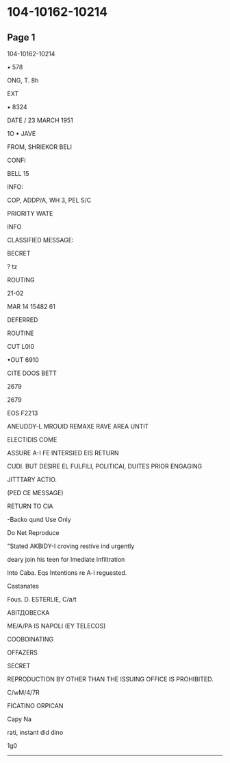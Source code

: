 # 104-10162-10214

## Page 1

104-10162-10214

• 578

ONG, T. 8h

EXT

• 8324

DATE / 23 MARCH 1951

1O • JAVE

FROM, SHRIEKOR BELI

CONFi

BELL 15

INFO:

COP, ADDP/A, WH 3, PEL S/C

PRIORITY WATE

INFO

CLASSIFIED MESSAGE:

BECRET

? tz

ROUTING

21-02

MAR 14 15482 61

DEFERRED

ROUTINE

CUT L0I0

•OUT 6910

CITE DOOS BETT

2679

2679

EOS F2213

ANEUDDY-L MROUID REMAXE RAVE AREA UNTIT

ELECTIDIS COME

ASSURE A-I FE INTERSIED EIS RETURN

CUDI. BUT DESIRE EL FULFILI, POLITICAI, DUITES PRIOR ENGAGING

JITTTARY ACTIO.

(PED CE MESSAGE)

RETURN TO CIA

-Backo qund Use Only

Do Net Reproduce

"Stated AKBIDY-I croving restive ind urgently

deary join his teen for Imediate Infiltration

Into Caba. Eqs Intentions re A-l reguested.

Castanates

Fous. D. ESTERLIE, C/a/t

АВІТДОВЕСКА

ME/A/PA IS NAPOLI (EY TELECOS)

COOBOINATING

OFFAZERS

SECRET

REPRODUCTION BY OTHER THAN THE ISSUING OFFICE IS PROHIBITED.

C/wM/4/7R

FICATINO ORPICAN

Capy Na

rati, instant did dino

1g0

---

